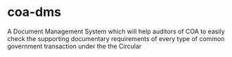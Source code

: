 # coa-dms
A Document Management System which will help auditors of COA to easily check the supporting documentary requirements of every type of common government transaction under the the Circular
